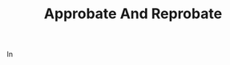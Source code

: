 ---
title: Approbate And Reprobate
letter: A
permalink: "/definitions/bld-approbate-and-reprobate.html"
body: In
published_at: '2018-07-07'
source: Black's Law Dictionary 2nd Ed (1910)
layout: post
---